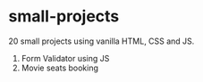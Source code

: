 # small-projects
20 small projects using vanilla HTML, CSS and JS.

1. Form Validator using JS
2. Movie seats booking
